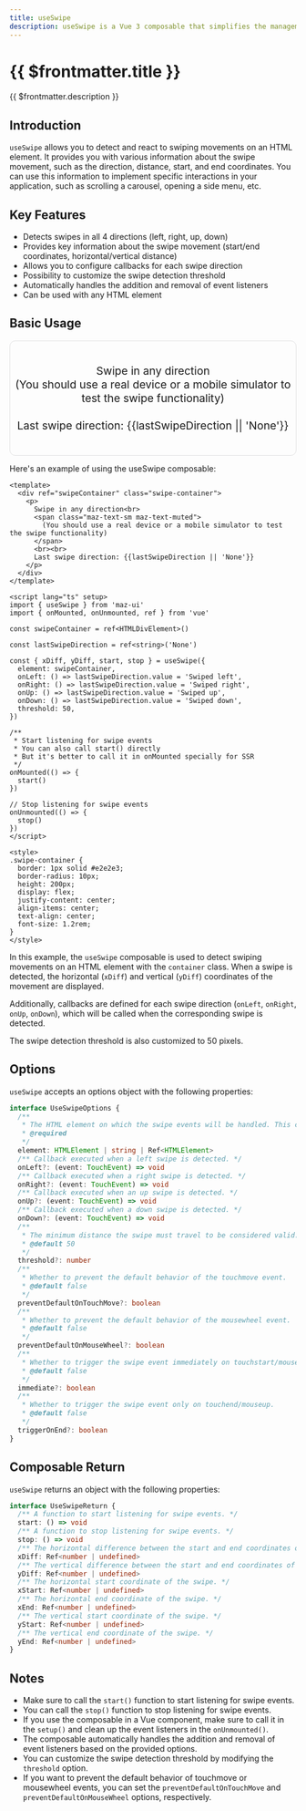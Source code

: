 ```yaml
---
title: useSwipe
description: useSwipe is a Vue 3 composable that simplifies the management of "swipe" interactions on HTML elements.
---
```


# {{ $frontmatter.title }}

{{ $frontmatter.description }}

## Introduction

`useSwipe` allows you to detect and react to swiping movements on an HTML element. It provides you with various information about the swipe movement, such as the direction, distance, start, and end coordinates.
You can use this information to implement specific interactions in your application, such as scrolling a carousel, opening a side menu, etc.

## Key Features

- Detects swipes in all 4 directions (left, right, up, down)
- Provides key information about the swipe movement (start/end coordinates, horizontal/vertical distance)
- Allows you to configure callbacks for each swipe direction
- Possibility to customize the swipe detection threshold
- Automatically handles the addition and removal of event listeners
- Can be used with any HTML element

## Basic Usage

<div ref="swipeContainer" class="swipe-container">
  <p>
    Swipe in any direction<br>
    <span class="maz-text-xs maz-text-muted">
      (You should use a real device or a mobile simulator to test the swipe functionality)
    </span>
    <br><br>
    Last swipe direction: {{lastSwipeDirection || 'None'}}
  </p>
</div>

Here's an example of using the useSwipe composable:

```vue
<template>
  <div ref="swipeContainer" class="swipe-container">
    <p>
      Swipe in any direction<br>
      <span class="maz-text-sm maz-text-muted">
        (You should use a real device or a mobile simulator to test the swipe functionality)
      </span>
      <br><br>
      Last swipe direction: {{lastSwipeDirection || 'None'}}
    </p>
  </div>
</template>

<script lang="ts" setup>
import { useSwipe } from 'maz-ui'
import { onMounted, onUnmounted, ref } from 'vue'

const swipeContainer = ref<HTMLDivElement>()

const lastSwipeDirection = ref<string>('None')

const { xDiff, yDiff, start, stop } = useSwipe({
  element: swipeContainer,
  onLeft: () => lastSwipeDirection.value = 'Swiped left',
  onRight: () => lastSwipeDirection.value = 'Swiped right',
  onUp: () => lastSwipeDirection.value = 'Swiped up',
  onDown: () => lastSwipeDirection.value = 'Swiped down',
  threshold: 50,
})

/**
 * Start listening for swipe events
 * You can also call start() directly
 * But it's better to call it in onMounted specially for SSR
 */
onMounted(() => {
  start()
})

// Stop listening for swipe events
onUnmounted(() => {
  stop()
})
</script>

<style>
.swipe-container {
  border: 1px solid #e2e2e3;
  border-radius: 10px;
  height: 200px;
  display: flex;
  justify-content: center;
  align-items: center;
  text-align: center;
  font-size: 1.2rem;
}
</style>
```

<script lang="ts" setup>
import { useSwipe } from 'maz-ui'
import { onMounted, onUnmounted, ref } from 'vue'

const swipeContainer = ref<HTMLDivElement>()

const lastSwipeDirection = ref<string>('None')

const { xDiff, yDiff, start, stop } = useSwipe({
  element: swipeContainer,
  onLeft: () => lastSwipeDirection.value = 'Swiped left',
  onRight: () => lastSwipeDirection.value = 'Swiped right',
  onUp: () => lastSwipeDirection.value = 'Swiped up',
  onDown: () => lastSwipeDirection.value = 'Swiped down',
  threshold: 50,
})

onMounted(() => {
  start()
})

onUnmounted(() => {
  stop()
})
</script>

<style>
.swipe-container {
  border: 1px solid #e2e2e3;
  border-radius: 10px;
  height: 200px;
  display: flex;
  justify-content: center;
  align-items: center;
  text-align: center;
  font-size: 1.2rem;
}
</style>

In this example, the `useSwipe` composable is used to detect swiping movements on an HTML element with the `container` class. When a swipe is detected, the horizontal (`xDiff`) and vertical (`yDiff`) coordinates of the movement are displayed.

Additionally, callbacks are defined for each swipe direction (`onLeft`, `onRight`, `onUp`, `onDown`), which will be called when the corresponding swipe is detected.

The swipe detection threshold is also customized to 50 pixels.

## Options

`useSwipe` accepts an options object with the following properties:

```ts
interface UseSwipeOptions {
  /**
   * The HTML element on which the swipe events will be handled. This can be either a direct reference to the element or a CSS selector.
   * @required
   */
  element: HTMLElement | string | Ref<HTMLElement>
  /** Callback executed when a left swipe is detected. */
  onLeft?: (event: TouchEvent) => void
  /** Callback executed when a right swipe is detected. */
  onRight?: (event: TouchEvent) => void
  /** Callback executed when an up swipe is detected. */
  onUp?: (event: TouchEvent) => void
  /** Callback executed when a down swipe is detected. */
  onDown?: (event: TouchEvent) => void
  /**
   * The minimum distance the swipe must travel to be considered valid.
   * @default 50
   */
  threshold?: number
  /**
   * Whether to prevent the default behavior of the touchmove event.
   * @default false
   */
  preventDefaultOnTouchMove?: boolean
  /**
   * Whether to prevent the default behavior of the mousewheel event.
   * @default false
   */
  preventDefaultOnMouseWheel?: boolean
  /**
   * Whether to trigger the swipe event immediately on touchstart/mousedown.
   * @default false
   */
  immediate?: boolean
  /**
   * Whether to trigger the swipe event only on touchend/mouseup.
   * @default false
   */
  triggerOnEnd?: boolean
}
```

## Composable Return

`useSwipe` returns an object with the following properties:

```ts
interface UseSwipeReturn {
  /** A function to start listening for swipe events. */
  start: () => void
  /** A function to stop listening for swipe events. */
  stop: () => void
  /** The horizontal difference between the start and end coordinates of the swipe. */
  xDiff: Ref<number | undefined>
  /** The vertical difference between the start and end coordinates of the swipe. */
  yDiff: Ref<number | undefined>
  /** The horizontal start coordinate of the swipe. */
  xStart: Ref<number | undefined>
  /** The horizontal end coordinate of the swipe. */
  xEnd: Ref<number | undefined>
  /** The vertical start coordinate of the swipe. */
  yStart: Ref<number | undefined>
  /** The vertical end coordinate of the swipe. */
  yEnd: Ref<number | undefined>
}
```

## Notes

- Make sure to call the `start()` function to start listening for swipe events.
- You can call the `stop()` function to stop listening for swipe events.
- If you use the composable in a Vue component, make sure to call it in the `setup()` and clean up the event listeners in the `onUnmounted()`.
- The composable automatically handles the addition and removal of event listeners based on the provided options.
- You can customize the swipe detection threshold by modifying the `threshold` option.
- If you want to prevent the default behavior of touchmove or mousewheel events, you can set the `preventDefaultOnTouchMove` and `preventDefaultOnMouseWheel` options, respectively.

